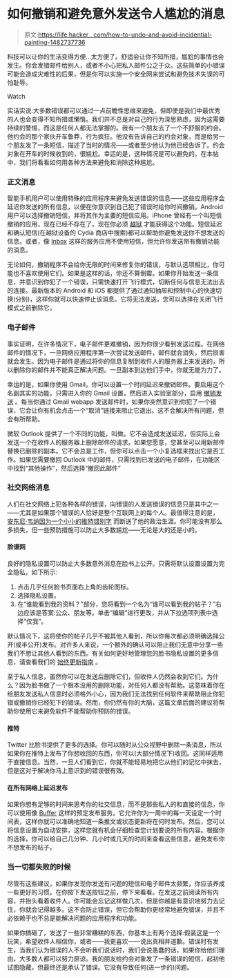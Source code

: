 # 如何撤销和避免意外发送令人尴尬的消息

> 原文:[https://life hacker . com/how-to-undo-and-avoid-incidential-painting-1482737736](https://lifehacker.com/how-to-undo-and-avoid-sending-accidentally-embarrassing-1482737736)

科技可以让你的生活变得方便...太方便了。舒适会让你不知所措，尴尬的事情也会发生。你会发错邮件给别人，或者不小心把私人邮件公之于众。这些简单的小错误可能会造成灾难性的后果，但是你可以实施一个安全网来尝试和避免技术失误的可怕耻辱。

Watch

实话实说:大多数错误都可以通过一点前瞻性思维来避免，但即使是我们中最优秀的人也会变得不知所措或懒惰。我们并不总是对自己的行为深思熟虑，因为这需要持续的警惕，而这是任何人都无法掌握的。我有一个朋友去了一个不舒服的约会。他约会的那个家伙开车鲁莽，行为疯狂。他没有告诉自己的约会对象，而是给另一个朋友发了一条短信，描述了当时的情况——或者至少他认为他已经告诉了。约会对象在开车的时候收到的，很尴尬。幸运的是，这种情况是可以避免的。在本帖中，我们将看看如何用各种方法来避免和消除这种尴尬。

### 正文消息

智能手机用户可以使用特殊的应用程序来避免发送错误的信息——这些应用程序会延迟你发送的所有信息，以便在你意识到自己犯了错误时给你时间撤销。Android 用户可以选择撤销短信，并将其作为主要的短信应用。iPhone 曾经有一个叫短信撤销的应用，现在已经不存在了。现在你必须 [越狱](https://lifehacker.com/how-to-jailbreak-your-iphone-the-always-up-to-date-gui-5771943) 才能获得这个功能。短信延迟和确认短信(在越狱设备的 Cydia 商店中搜索)都可以帮助你避免发送你不想发送的信息。或者，像 [Inbox](https://itunes.apple.com/us/app/inbox-its-for-you./id687336504?mt=8) 这样的服务应用不使用短信，但允许你发送带有撤销功能的消息。

无论如何，撤销程序不会给你无限的时间来修复你的错误，与默认选项相比，你可能也不喜欢使用它们。如果是这样的话，你还不算倒霉。如果你开始发送一条信息，并意识到你犯了一个错误，只需快速打开飞行模式，切断任何与信息无法出去的连接。最新版本的 Android 和 iOS 都提供了通过通知抽屉和控制中心的快速切换(分别)，这样你就可以快速停止该消息。它将无法发送，您可以选择在关闭飞行模式之前删除它。

### 电子邮件

事实证明，在许多情况下，电子邮件更难撤销，因为你很少看到发送过程。在网络邮件的情况下，一旦网络应用程序第一次尝试发送邮件，邮件就会消失，然后损害就会发生。因为电子邮件是通过将你的信息复制到收件人的服务器上来发送的，所以删除你的邮件并不能真正解决问题。一旦副本到达他们手中，你就无能为力了。

幸运的是，如果你使用 Gmail，你可以设置一个时间延迟来撤销邮件。要启用这个名副其实的功能，只需进入你的 Gmail 设置，然后进入实验室部分，启用 [撤销发送](https://lifehacker.com/undo-send-gives-you-five-seconds-to-stop-a-bum-email-5176054) 。每当你通过 Gmail webapp 发送邮件时，如果你突然意识到你犯了一个错误，它会让你有机会点击一个“取消”链接来阻止它退出。这不会解决所有问题，但会有所帮助。

微软 Outlook 提供了一个不同的功能，叫做。它不会造成发送延迟，但实际上会发送一个在收件人的服务器上删除邮件的请求。如果您愿意，您甚至可以用新邮件替换已删除的副本。它不会总是工作，但你可以点击一个小复选框来找出它是否工作。如果您需要撤回 Outlook 中的邮件，只需找到已发送的电子邮件，在功能区中找到“其他操作”，然后选择“撤回此邮件”

### 社交网络消息

人们在社交网络上犯各种各样的错误，向错误的人发送错误的信息只是其中之一——尤其是如果那个错误的人恰好是整个互联网上的每个人。最值得注意的是， [安东尼·韦纳因为一个小小的推特错别字](http://gawker.com/5806545/did-anthony-weiner-tweet-pic-of-his-weiner) 而断送了他的政治生涯。你可能没有那么多损失，但一些预防措施可以防止大多数尴尬——无论是大的还是小的。

#### 脸谱网

良好的隐私设置可以防止大多数意外消息在脸书上公开。只需将默认设置设置为完全隐私，如下所示:

1.  点击几乎任何脸书页面右上角的齿轮图标。
2.  选择隐私设置。
3.  在“谁能看到我的资料？”部分，您将看到一个名为“谁可以看到我的帖子？”右边应该是答案:公众、朋友等。单击“编辑”进行更改，并从下拉选项列表中选择“仅我”。

默认情况下，这将使你的帖子几乎不被其他人看到，所以你每次都必须明确选择公开(或半公开)发布。对许多人来说，一个额外的确认可以阻止我们无意中分享一些我们不想让其他人看到的东西。有关如何更好地管理您的脸书隐私设置的更多信息，请查看我们的 [始终更新指南](https://lifehacker.com/the-always-up-to-date-guide-to-managing-your-facebook-p-5813990) 。

至于私人信息，虽然你可以在发送后删除它们，但收件人仍然会收到它们。为什么？因为脸书做了一个根本没用的删除功能，对任何人都没有帮助。这意味着你在给朋友发送私人信息时必须格外小心，因为我们无法找到任何软件来帮助阻止你犯错或撤销你已经犯下的错误。然而，你仍然有你的大脑，这篇文章后面的建议将帮助你使用它来避免软件不能帮助你预防的错误。

#### 推特

Twitter 比脸书提供了更多的选择。你可以随时从公众视野中删除一条消息，所以如果你在推特上发布了你想收回的东西，你可以(大部分情况下)收回。这同样适用于直接信息。当然，一旦人们看到它，你就不能轻易地把它从他们的记忆中抹去，但是这对于解决你马上意识到的错误很有效。

#### 在所有网络上延迟发布

如果你想有足够的时间来思考你的社交信息，而不是那些私人的和直接的信息，你可以使用像 [Buffer](http://bufferapp.com) 这样的预定发布服务。它允许你为一周中的每一天设定一个时间表，这样你就可以准确地知道一条推文或状态更新将在何时发布。然后，您可以将信息设置为自动安排，这样您就有机会仔细检查您计划要说的所有内容。根据你的选择，你可以给自己几分钟、几小时或几天的时间来查看这些信息，避免发布你不想发布的帖子。

### 当一切都失败的时候

尽管有这些建议，如果你发现你发送有问题的短信和电子邮件太频繁，你应该养成一些更好的习惯。在你按下发送按钮之前，停下来看看。在发送之前阅读所有内容，并抬头看着收件人。你可能会忘记这样做几次，但是你越是有意识地努力去记住，你就会记得越多。这不会防止错误，但它会帮助你更经常地避免错误，并且不必依赖于也不总是能解决问题的应用程序和功能。

如果你搞砸了，发送了一些非常糟糕的东西，你基本上有两个选择:假装这是一个玩笑，希望收件人相信你，或者——我更喜欢——说出真相并道歉。错误时有发生，当我们认为错误的人不会听我们说话时，我们会说愚蠢的话，如果你给他们理由，大多数人都可以努力原谅。我的朋友给约会对象发了一条错误的短信，起初他试图隐藏，但最终还是承认了错误。它没有导致任何(进一步的)问题。